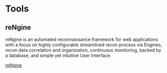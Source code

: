 # Tools

## reNgine
reNgine is an automated reconnaissance framework for web applications with a focus on highly configurable streamlined recon process via Engines, recon data correlation and organization, continuous monitoring, backed by a database, and simple yet intuitive User Interface.

[reNgine](https://github.com/yogeshojha/rengine)
